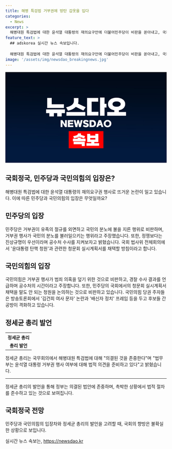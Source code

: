 ```yaml
---
title: 해병 특검법 거부권에 방탄 갑옷을 입다
categories:
  - News
excerpt: >
  해병대원 특검법에 대한 윤석열 대통령의 재의요구안에 더불어민주당이 비판을 쏟아내고, 국회에서 여야의 입장이 대립하고 있습니다. 민주당은 거부권 행사를 비난하고 공수처 수사를 중시하며, 국민의힘은 공수처의 진실규명을 강조하고 있습니다. 한편, 국민의힘과 민주당의 당내 대회에서는 당권 주자들의 경합과 출사표가 이뤄지고 있습니다.
feature_text: >
  ## adskorea 실시간 뉴스 속보입니다.

  해병대원 특검법에 대한 윤석열 대통령의 재의요구안에 더불어민주당이 비판을 쏟아내고, 국회에서 여야의 입장이 대립하고 있습니다. 민주당은 거부권 행사를 비난하고 공수처 수사를 중시하며, 국민의힘은 공수처의 진실규명을 강조하고 있습니다. 한편, 국민의힘과 민주당의 당내 대회에서는 당권 주자들의 경합과 출사표가 이뤄지고 있습니다.
image: '/assets/img/newsdao_breakingnews.jpg'
---
```


<p><img src="/assets/img/newsdao_breakingnews.jpg" alt="adskorea 속보" /></p>

<h2>국회정국, 민주당과 국민의힘의 입장은?</h2>

<p data-ke-size="size16">해병대원 특검법에 대한 윤석열 대통령의 재의요구권 행사로 뜨거운 논란이 일고 있습니다. 이에 따른 민주당과 국민의힘의 입장은 무엇일까요?</p>

<h2 data-ke-size="size26">민주당의 입장</h2>

<p data-ke-size="size16">민주당은 거부권이 유족의 절규를 외면하고 국민의 분노에 불을 지른 행위로 비판하며, 거부권 행사가 국민의 분노를 불러일으키는 행위라고 주장했습니다. 또한, 정쟁보다는 진상규명이 우선이라며 공수처 수사를 지켜보자고 밝혔습니다. 국회 법사위 전체회의에서 '윤대통령 탄핵 청원'과 관련한 청문회 실시계획서를 채택할 방침이라고 합니다.</p>

<h2 data-ke-size="size26">국민의힘의 입장</h2>

<p data-ke-size="size16">국민의힘은 거부권 행사가 범죄 의혹을 덮기 위한 것으로 비판하고, 경찰 수사 결과를 언급하며 공수처의 시간이라고 주장합니다. 또한, 민주당의 국회에서의 청문회 실시계획서 채택을 말도 안 되는 청원을 논의하는 것으로 비판하고 있습니다. 국민의힘 당권 주자들은 방송토론회에서 '김건희 여사 문자' 논란과 '배신자 정치' 프레임 등을 두고 후보들 간 공방이 격화하고 있습니다.</p>

<h2 data-ke-size="size26">정세균 총리 발언</h2>

<table>
    <tr>
        <th style="text-align: center;">정세균 총리</th>
    </tr>
    <tr>
        <td style="text-align: center; height: 17px;"><b>총리 발언</b></td>
    </tr>
</table>

<p data-ke-size="size16">정세균 총리는 국무회의에서 해병대원 특검법에 대해 "의결된 것을 존중한다"며 "법무부는 윤석열 대통령 거부권 행사 여부에 대해 법적 의견을 준비하고 있다"고 밝혔습니다.</p>

<hr>

<p data-ke-size="size16">정세균 총리의 발언을 통해 정부는 의결된 법안에 존중하며, 촉박한 상황에서 법적 절차를 준수하고 있는 것으로 보여집니다.</p>

<h2 data-ke-size="size26">국회정국 전망</h2>

<p data-ke-size="size16">민주당과 국민의힘의 입장차와 정세균 총리의 발언을 고려할 때, 국회의 향방은 불확실한 상황으로 보입니다.</p>
실시간 뉴스 속보는, <a href="https://newsdao.kr" rel="dofollow">https://newsdao.kr</a>


